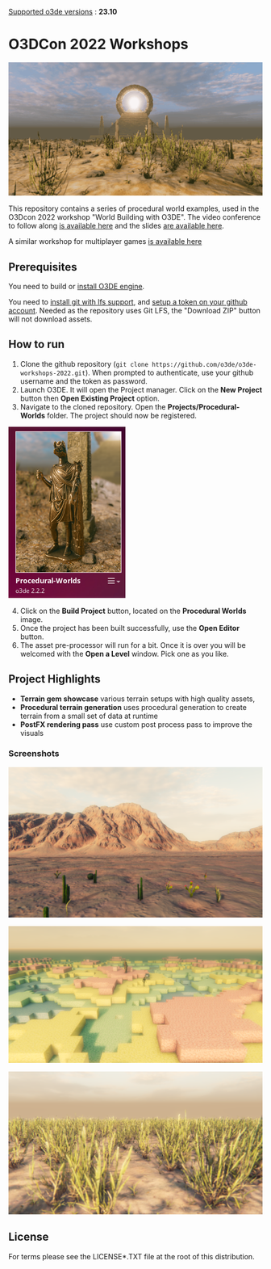 <u>Supported o3de versions</u> : **23.10**

# O3DCon 2022 Workshops

![gameplay](doc/gameplay.gif?raw=true)

This repository contains a series of procedural world examples, used in the O3Dcon 2022 workshop "World Building with O3DE". The video conference to follow along [is available here](https://www.youtube.com/watch?v=x5NtCK15AGo) and the slides [are available here](doc/O3DECon_2022_JKG_WorldBuilding.pdf).

A similar workshop for multiplayer games [is available here](https://github.com/AMZN-Gene/o3dcon-2022-multiplayer-workshop)

## Prerequisites

You need to build or [install O3DE engine](https://o3de.org/download/).

You need to [install git with lfs support](https://git-scm.com/downloads), and [setup a token on your github account](https://www.docs.o3de.org/docs/welcome-guide/setup/setup-from-github/#configure-credentials-for-git-lfs). Needed as the repository uses Git LFS, the "Download ZIP" button will not download assets.

## How to run

1. Clone the github repository (`git clone https://github.com/o3de/o3de-workshops-2022.git`). When prompted to authenticate, use your github username and the token as password.
2. Launch O3DE. It will open the Project manager. Click on the **New Project** button then **Open Existing Project** option.
3. Navigate to the cloned repository. Open the **Projects/Procedural-Worlds** folder. The project should now be registered.

![project](doc/cover.png?raw=true)

4. Click on the **Build Project** button, located on the **Procedural Worlds** image.
5. Once the project has been built successfully, use the **Open Editor** button.
6. The asset pre-processor will run for a bit. Once it is over you will be welcomed with the **Open a Level** window. Pick one as you like.

## Project Highlights

- **Terrain gem showcase** various terrain setups with high quality assets,
- **Procedural terrain generation** uses procedural generation to create terrain from a small set of data at runtime
- **PostFX rendering pass** use custom post process pass to improve the visuals

### Screenshots

![screenshot](doc/screenshot-1.png?raw=true)

![screenshot](doc/screenshot-2.png?raw=true)

![screenshot](doc/screenshot-3.png?raw=true)

## License

For terms please see the LICENSE*.TXT file at the root of this distribution.


